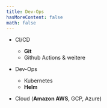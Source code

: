 ```yaml
---
title: Dev-Ops
hasMoreContent: false
math: false
---
```


* CI/CD
  * **Git**
  * Github Actions & weitere

* Dev-Ops
  * Kubernetes
  * **Helm**
  
* Cloud (**Amazon AWS**, GCP,  Azure) 
<!--more-->



